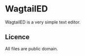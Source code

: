 WagtailED
=========

WagtailED is a very simple text editor.

Licence
-------

All files are public domain.
